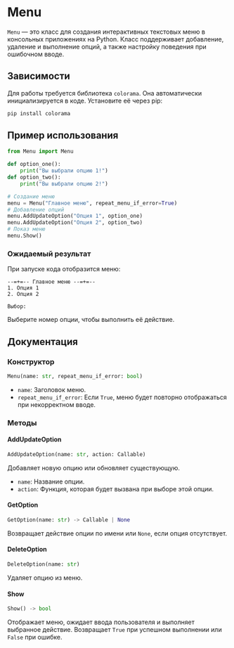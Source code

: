 # Menu

`Menu` — это класс для создания интерактивных текстовых меню в консольных приложениях на Python. Класс поддерживает добавление, удаление и выполнение опций, а также настройку поведения при ошибочном вводе.

## Зависимости
Для работы требуется библиотека `colorama`. Она автоматически инициализируется в коде.
Установите её через pip:
```bash
pip install colorama
```

## Пример использования
```python
from Menu import Menu

def option_one():
    print("Вы выбрали опцию 1!")
def option_two():
    print("Вы выбрали опцию 2!")

# Создание меню
menu = Menu("Главное меню", repeat_menu_if_error=True)
# Добавление опций
menu.AddUpdateOption("Опция 1", option_one)
menu.AddUpdateOption("Опция 2", option_two)
# Показ меню
menu.Show()
```

### Ожидаемый результат
При запуске кода отобразится меню:
```
--=+=-- Главное меню --=+=--
1. Опция 1
2. Опция 2

Выбор:
```
Выберите номер опции, чтобы выполнить её действие.

## Документация

### Конструктор
```python
Menu(name: str, repeat_menu_if_error: bool)
```
- `name`: Заголовок меню.
- `repeat_menu_if_error`: Если `True`, меню будет повторно отображаться при некорректном вводе.

### Методы

#### AddUpdateOption
```python
AddUpdateOption(name: str, action: Callable)
```
Добавляет новую опцию или обновляет существующую.

- `name`: Название опции.
- `action`: Функция, которая будет вызвана при выборе этой опции.

#### GetOption
```python
GetOption(name: str) -> Callable | None
```
Возвращает действие опции по имени или `None`, если опция отсутствует.

#### DeleteOption
```python
DeleteOption(name: str)
```
Удаляет опцию из меню.

#### Show
```python
Show() -> bool
```
Отображает меню, ожидает ввода пользователя и выполняет выбранное действие. Возвращает `True` при успешном выполнении или `False` при ошибке.

